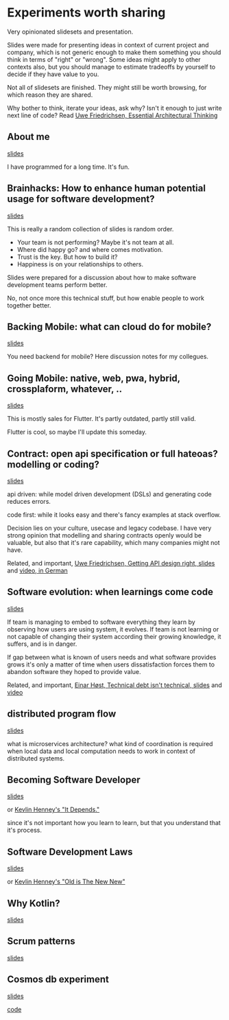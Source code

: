 # Experiments worth sharing

Very opinionated slidesets and presentation. 

Slides were made for presenting ideas in context of current project and company, which is not generic enough to make them something you should think in terms of "right" or "wrong". Some ideas might apply to other contexts also, but you should manage to estimate tradeoffs by yourself to decide if they have value to you. 

Not all of slidesets are finished. They might still be worth browsing, for which reason they are shared.

Why bother to think, iterate your ideas, ask why? Isn't it enough to just write next line of code? Read [Uwe Friedrichsen, Essential Architectural Thinking](https://speakerdeck.com/ufried/essential-architectural-thinking)

## About me

[slides](https://nikkijuk.github.io/about/)

I have programmed for a long time. It's fun.

## Brainhacks: How to enhance human potential usage for software development?

[slides](https://nikkijuk.github.io/brainhacks/)

This is really a random collection of slides is random order. 

- Your team is not performing? Maybe it's not team at all.
- Where did happy go? and where comes motivation.
- Trust is the key. But how to build it?
- Happiness is on your relationships to others. 

Slides were prepared for a discussion 
about how to make software development teams perform better.

No, not once more this technical stuff, 
but how enable people to work together better.

## Backing Mobile: what can cloud do for mobile?

[slides](https://nikkijuk.github.io/backingmobile/)

You need backend for mobile? Here discussion notes for my collegues.

## Going Mobile: native, web, pwa, hybrid, crossplaform, whatever, .. 

[slides](https://nikkijuk.github.io/goingmobile/)

This is mostly sales for Flutter. It's partly outdated, partly still valid.

Flutter is cool, so maybe I'll update this someday. 

## Contract: open api specification or full hateoas? modelling or coding?

[slides](https://nikkijuk.github.io/stablecontracts/)

api driven: while model driven development (DSLs) and generating code reduces errors.

code first: while it looks easy and there's fancy examples at stack overflow.

Decision lies on your culture, usecase and legacy codebase. I have very strong opinion that modelling and sharing contracts openly would be valuable, but also that it's rare capability, which many companies might not have. 

Related, and important, [Uwe Friedrichsen, Getting API design right, slides](https://speakerdeck.com/ufried/getting-api-design-right) and [video, in German](https://www.youtube.com/watch?v=2xgplCQS1bY&t=1161s)

## Software evolution: when learnings come code

[slides](https://nikkijuk.github.io/infinitecode/)

If team is managing to embed to software everything they learn by observing how users are using system, it evolves. If team is not learning or not capable of changing their system according their growing knowledge, it suffers, and is in danger.

If gap between what is known of users needs and what software provides grows 
it's only a matter of time when users 
dissatisfaction forces them to abandon software they hoped to provide value.

Related, and important, [Einar Høst, Technical debt isn't technical, slides](https://www.slideshare.net/einarwh/technical-debt-isnt-technical-pdf-ndc-oslo-2018) and [video](https://www.youtube.com/watch?v=CXyNZYDO07Q)

## distributed program flow

[slides](http://nikkijuk.github.io/flowcode/)

what is microservices architecture?
what kind of coordination is required when local data and local computation needs to work in context of distributed systems.

## Becoming Software Developer

[slides](https://nikkijuk.github.io/becomingdeveloper/)

or [Kevlin Henney's "It Depends."](https://www.youtube.com/watch?v=rNSVZs66o48)

since it's not important how you learn to learn, but that you understand that it's process.

## Software Development Laws

[slides](https://nikkijuk.github.io/softwarelaws/)

or [Kevlin Henney's "Old is The New New"](https://www.youtube.com/watch?v=AbgsfeGvg3E)

## Why Kotlin?

[slides](https://nikkijuk.github.io/whykotlin/)

## Scrum patterns

[slides](https://nikkijuk.github.io/scrumpatterns/)

## Cosmos db experiment

[slides](https://nikkijuk.github.io/cosmosdb/)

[code](https://github.com/nikkijuk/cosmosdb-springboot-kotlin-sample)
